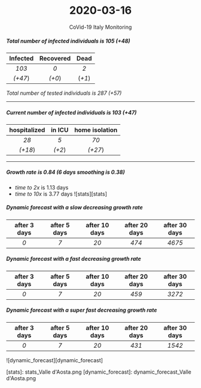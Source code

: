 <div align='center'>

# 2020-03-16
CoVid-19 Italy Monitoring
</div>

##### Total number of infected individuals is 105 (+48)
Infected | Recovered | Dead
:---: | :---: | :---:
*103* | *0* | *2*
*(+47*) | *(+0*) | (*+1*)

*Total number of tested individuals is 287 (+57)*
***
##### Current number of infected individuals is 103 (+47)
hospitalized | in ICU | home isolation
:---: | :---: | :---:
*28* |*5* |*70*
*(+18*) |*(+2*) |*(+27*)
***
##### Growth rate is 0.84 (6 days smoothing is 0.38)
- *time to 2x* is 1.13 days
- *time to 10x* is 3.77 days
![stats][stats]

##### Dynamic forecast with a slow decreasing growth rate
after 3 days | after 5 days | after 10 days | after 20 days | after 30 days
:---: | :---: | :---: | :---: | :---:
*0* |*7* |*20* |*474* |*4675*
##### Dynamic forecast with a fast decreasing growth rate
after 3 days | after 5 days | after 10 days | after 20 days | after 30 days
:---: | :---: | :---: | :---: | :---:
*0* |*7* |*20* |*459* |*3272*
##### Dynamic forecast with a super fast decreasing growth rate
after 3 days | after 5 days | after 10 days | after 20 days | after 30 days
:---: | :---: | :---: | :---: | :---:
*0* |*7* |*20* |*431* |*1542*


![dynamic_forecast][dynamic_forecast]

[stats]: stats_Valle d'Aosta.png
[dynamic_forecast]: dynamic_forecast_Valle d'Aosta.png
